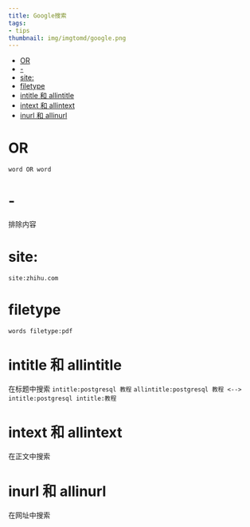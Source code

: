 ```yaml
---
title: Google搜索
tags:
- tips
thumbnail: img/imgtomd/google.png
---
```

<!-- TOC -->

- [OR](#or)
- [-](#-)
- [site:](#site)
- [filetype](#filetype)
- [intitle 和 allintitle](#intitle-和-allintitle)
- [intext 和 allintext](#intext-和-allintext)
- [inurl 和 allinurl](#inurl-和-allinurl)

<!-- /TOC -->
# OR

`word OR word`

# -

排除内容

# site:

`site:zhihu.com`

# filetype

`words filetype:pdf`

# intitle 和 allintitle

在标题中搜索
`intitle:postgresql 教程`
`allintitle:postgresql 教程 <--> intitle:postgresql intitle:教程`


# intext 和 allintext

在正文中搜索

# inurl 和 allinurl

在网址中搜索